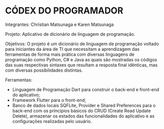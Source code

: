 # CÓDEX DO PROGRAMADOR

Integrantes: Christian Matsunaga e Karen Matsunaga

Projeto: Aplicativo de dicionário de linguagem de programação.

Objetivos: O projeto é um dicionário de linguagem de programação voltado para iniciantes da área de TI
que necessitam a aprendizagem das ferramentas de forma mais prática com diversas linguagens de programação como Python, C# e Java as quais são mostradas os códigos das suas respectivas sintaxes que resultam a resposta final idênticas, mas com diversas possibilidades distintas.

Ferramentas:
* Linguagem de Programação Dart para construir o back-end e front-end do aplicativo;
* Framework Flutter para o front-end;
* Banco de dados locais SQFLite, Provider e Shared Preferences para o back-end com os príncipios básicos do CRUD (Create Read Update Delete), armazenar os estados das funcionalidades do aplicativo e as configurações realizadas pelo usuário.